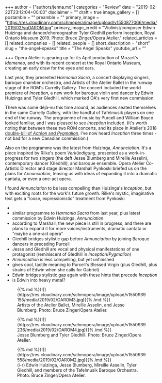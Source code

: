 +++
author = ["authors/jenna.md"]
categories = "Review"
date = "2019-02-22T23:12:04+00:00"
disclaimer = ""
draft = true
image_gallery = []
postamble = ""
preamble = ""
primary_image = "https://res.cloudinary.com/schmopera/image/upload/v1550877066/media/2019/02/sqOAROM.jpg"
primary_image_credit = "Violinist/composer Edwin Huizinga and dancer/choreographer Tyler Gledhill perform Inception, Royal Ontario Museum 2019. Photo: Bruce Zinger/Opera Atelier."
related_articles = []
related_companies = []
related_people = []
short_description = "short"
slug = "the-angel-speaks"
title = "The Angel Speaks"
youtube_url = ""

+++
Opera Atelier is gearing up for its April production of Mozart's _Idomeneo_, and with its recent concert at the Royal Ontario Museum, creating an early draw for the eyes and ears. 

Last year, they presented _Harmonia Sacra_, a concert displaying singers, baroque chamber orchestra, and Artists of the Atelier Ballet in the runway stage of the ROM's Currelly Gallery. The concert included the world premiere of _Inception_, a new work for baroque violin and dancer by Edwin Huizinga and Tyler Gledhill, which marked OA's very first new commission. 

There was some déjà-vu this time around, as audiences seated themselves in the same Currelly Gallery, with the handful of Tafelmusik players on one end of the runway. The programme of music by Purcell and William Boyce looked familiar, and I was pleased to see _Inception_ included. (It's worth noting that between these two ROM concerts, and its place in Atelier's 2018 [double-bill of _Actéon_ and _Pygmalion_](/a-daring-desirous-double-bill-at-opera-atelier/), I've now heard _Inception_ three times - not bad for a new Canadian commission.)

Also on the programme was the latest from Huizinga, _Annunciation_. It's a piece inspired by Rilke's poem _Verkündigung_, presented as a work-in-progress for two singers (the deft Jesse Blumberg and Mireille Asselin), contemporary dancer (Gledhill), and baroque ensemble. Opera Atelier Co-Artistic Director and stage director Marshall Pynkoski briefed us on the plans for _Annunciation_, teasing us with ideas of expanding it into a dramatic cantata, or even a one-act opera.

I found _Annunciation_ to be less compelling than Huizinga's _Inception_, but with exciting roots for the work's future growth. Rilke's mystic, imaginative text gets a "loose, expressionistic" treatment from Pynkoski

* 
* similar programme to _Harmonia Sacra_ from last year, plus latest commission by Edwin Huizinga, _Annunciation_
* according to Marshall, the new piece is still in progress, and there are plans to expand it for more voices/instruments, dramatic cantata or "maybe a one-act opera"
* Gledhill bridges stylistic gap before _Annunciation_ by joining Baroque dancers in preceding Purcell
* Jesse and Gledhill are vocal and physical manifestations of one protagonist (reminiscent of Gledhill in _Inception_/_Pygmalion_)
* _Annunciation_ is less compelling, but yet unfinished
* gives cool, tactile meaning to Purcell's Blessed Virgin (plus Gledhill, plus strains of Edwin when she calls for Gabriel)
* Edwin bridges stylistic gap again with these hints that precede _Inception_
* is Edwin into heavy metal?

<figure data-type="image">{{% md %}}![](https://res.cloudinary.com/schmopera/image/upload/v1550939155/media/2019/02/OAROM3.jpg){{% /md %}}

<figcaption>Artists of the Atelier Ballet, Mireille Asselin, and Jesse Blumberg. Photo: Bruce Zinger/Opera Atelier.</figcaption>

</figure>

<figure data-type="image">{{% md %}}![](https://res.cloudinary.com/schmopera/image/upload/v1550939236/media/2019/02/OAROM4.jpg){{% /md %}}

<figcaption>Jesse Blumberg and Tyler Gledhill. Photo: Bruce Zinger/Opera Atelier.</figcaption>

</figure>

<figure data-type="image">{{% md %}}![](https://res.cloudinary.com/schmopera/image/upload/v1550939558/media/2019/02/OAROM2.jpg){{% /md %}}

<figcaption>(l-r) Edwin Huizinga, Jesse Blumberg, Mireille Asselin, Tyler Gledhill, and members of the Tafelmusik Baroque Orchestra. Photo: Bruce Zinger/Opera Atelier.</figcaption>

</figure>
